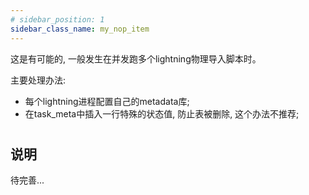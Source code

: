 ```yaml
---
# sidebar_position: 1
sidebar_class_name: my_nop_item
---
```


这是有可能的, 一般发生在并发跑多个lightning物理导入脚本时。

主要处理办法:
-   每个lightning进程配置自己的metadata库;
-   在task_meta中插入一行特殊的状态值, 防止表被删除, 这个办法不推荐;

#

## 说明

待完善...
